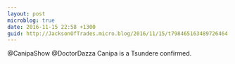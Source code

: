 ```yaml
---
layout: post
microblog: true
date: 2016-11-15 22:58 +1300
guid: http://JacksonOfTrades.micro.blog/2016/11/15/t798465163489726464.html
---
```

@CanipaShow @DoctorDazza Canipa is a Tsundere confirmed.
